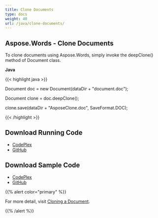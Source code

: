 ```yaml
---
title: Clone Documents
type: docs
weight: 40
url: /java/clone-documents/
---
```


## **Aspose.Words - Clone Documents**
To clone documents using Aspose.Words, simply invoke the deepClone() method of Document class.

**Java**

{{< highlight java >}}

 Document doc = new Document(dataDir + "document.doc");

Document clone = doc.deepClone();

clone.save(dataDir + "AsposeClone.doc", SaveFormat.DOC);

{{< /highlight >}}
## **Download Running Code**
- [CodePlex](https://asposewordsjavaapachepoi.codeplex.com/releases/view/618321)
- [GitHub](https://github.com/aspose-words/Aspose.Words-for-Java/releases/tag/Aspose.Words_Java_for_Apache_POI_WP-v1.0.0)
## **Download Sample Code**
- [CodePlex](https://asposewordsjavaapachepoi.codeplex.com/SourceControl/latest#src/main/java/com/aspose/words/examples/asposefeatures/workingwithdocument/clonedoc/AsposeCloneDoc.java)
- [GitHub](https://github.com/aspose-words/Aspose.Words-for-Java/blob/master/Plugins/Aspose_Words_for_Apache_POI/src/main/java/com/aspose/words/examples/asposefeatures/workingwithdocument/clonedoc/AsposeCloneDoc.java)

{{% alert color="primary" %}} 

For more detail, visit [Cloning a Document](/words/java/working-with-document/#workingwithdocument-cloningadocument).

{{% /alert %}}
